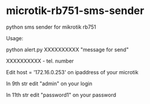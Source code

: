 # microtik-rb751-sms-sender
python sms sender for mikrotik rb751

Usage:

python alert.py XXXXXXXXXX "message for send"

XXXXXXXXXX - tel. number

Edit host = '172.16.0.253' on ipaddress of your microtik

In 9th str edit "admin" on your login

In 11th str edit "password1" on your password
